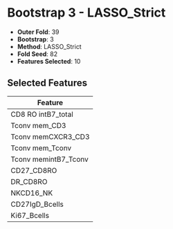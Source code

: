 # Bootstrap 3 - LASSO_Strict

- **Outer Fold**: 39
- **Bootstrap**: 3
- **Method**: LASSO_Strict
- **Fold Seed**: 82
- **Features Selected**: 10

## Selected Features

| Feature |
|---------|
| CD8 RO intB7_total |
| Tconv mem_CD3 |
| Tconv memCXCR3_CD3 |
| Tconv mem_Tconv |
| Tconv memintB7_Tconv |
| CD27_CD8RO |
| DR_CD8RO |
| NKCD16_NK |
| CD27IgD_Bcells |
| Ki67_Bcells |
